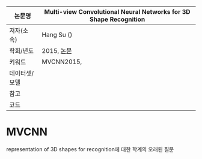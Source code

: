 | 논문명 | Multi-view Convolutional Neural Networks for 3D Shape Recognition |
| --- | --- |
| 저자\(소속\) | Hang Su \(\) |
| 학회/년도 | 2015, [논문](https://arxiv.org/abs/1505.00880) |
| 키워드 | MVCNN2015,   |
| 데이터셋/모델 |  |
| 참고 |  |
| 코드 |  |


# MVCNN

representation of 3D shapes for recognition에 대한 학계의 오래된 질문 

##

